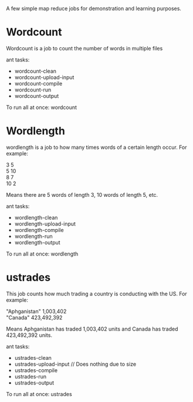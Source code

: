 A few simple map reduce jobs for demonstration and learning purposes.

# Wordcount
Wordcount is a job to count the number of words in multiple files

ant tasks:

* wordcount-clean
* wordcount-upload-input
* wordcount-compile
* wordcount-run
* wordcount-output

To run all at once:
wordcount

# Wordlength
wordlength is a job to how many times words of a certain length occur. For example:

3 5  
5 10  
8 7  
10 2  

Means there are 5 words of length 3, 10 words of length 5, etc.

ant tasks:

* wordlength-clean
* wordlength-upload-input
* wordlength-compile
* wordlength-run
* wordlength-output

To run all at once:
wordlength

# ustrades
This job counts how much trading a country is conducting with the US. For example:

"Aphganistan" 1,003,402  
"Canada" 423,492,392  

Means Aphganistan has traded 1,003,402 units and Canada has traded 423,492,392 units.

ant tasks:

* ustrades-clean
* ustrades-upload-input // Does nothing due to size
* ustrades-compile
* ustrades-run
* ustrades-output

To run all at once:
ustrades